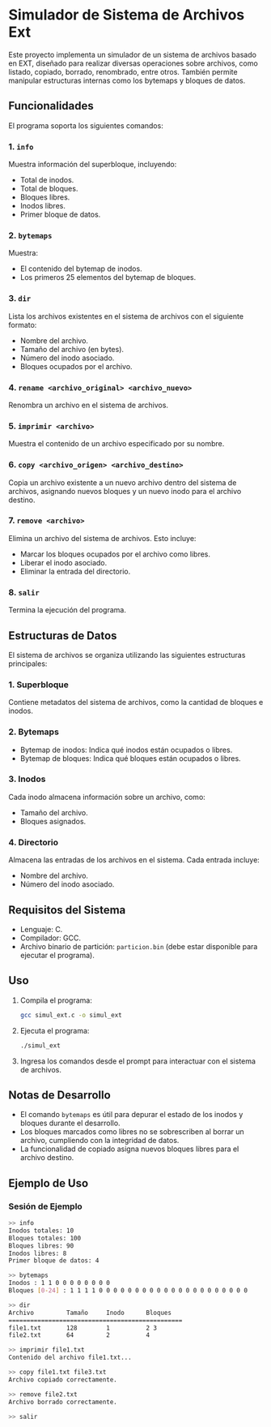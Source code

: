 # Simulador de Sistema de Archivos Ext

Este proyecto implementa un simulador de un sistema de archivos basado en EXT, diseñado para realizar diversas operaciones sobre archivos, como listado, copiado, borrado, renombrado, entre otros. También permite manipular estructuras internas como los bytemaps y bloques de datos.

## Funcionalidades

El programa soporta los siguientes comandos:

### 1. `info`

Muestra información del superbloque, incluyendo:

- Total de inodos.
- Total de bloques.
- Bloques libres.
- Inodos libres.
- Primer bloque de datos.

### 2. `bytemaps`

Muestra:

- El contenido del bytemap de inodos.
- Los primeros 25 elementos del bytemap de bloques.

### 3. `dir`

Lista los archivos existentes en el sistema de archivos con el siguiente formato:

- Nombre del archivo.
- Tamaño del archivo (en bytes).
- Número del inodo asociado.
- Bloques ocupados por el archivo.

### 4. `rename <archivo_original> <archivo_nuevo>`

Renombra un archivo en el sistema de archivos.

### 5. `imprimir <archivo>`

Muestra el contenido de un archivo especificado por su nombre.

### 6. `copy <archivo_origen> <archivo_destino>`

Copia un archivo existente a un nuevo archivo dentro del sistema de archivos, asignando nuevos bloques y un nuevo inodo para el archivo destino.

### 7. `remove <archivo>`

Elimina un archivo del sistema de archivos. Esto incluye:

- Marcar los bloques ocupados por el archivo como libres.
- Liberar el inodo asociado.
- Eliminar la entrada del directorio.

### 8. `salir`

Termina la ejecución del programa.

## Estructuras de Datos

El sistema de archivos se organiza utilizando las siguientes estructuras principales:

### 1. **Superbloque**

Contiene metadatos del sistema de archivos, como la cantidad de bloques e inodos.

### 2. **Bytemaps**

- Bytemap de inodos: Indica qué inodos están ocupados o libres.
- Bytemap de bloques: Indica qué bloques están ocupados o libres.

### 3. **Inodos**

Cada inodo almacena información sobre un archivo, como:

- Tamaño del archivo.
- Bloques asignados.

### 4. **Directorio**

Almacena las entradas de los archivos en el sistema. Cada entrada incluye:

- Nombre del archivo.
- Número del inodo asociado.

## Requisitos del Sistema

- Lenguaje: C.
- Compilador: GCC.
- Archivo binario de partición: `particion.bin` (debe estar disponible para ejecutar el programa).

## Uso

1. Compila el programa:

   ```bash
   gcc simul_ext.c -o simul_ext
   ```

2. Ejecuta el programa:

   ```bash
   ./simul_ext
   ```

3. Ingresa los comandos desde el prompt para interactuar con el sistema de archivos.

## Notas de Desarrollo

- El comando `bytemaps` es útil para depurar el estado de los inodos y bloques durante el desarrollo.
- Los bloques marcados como libres no se sobrescriben al borrar un archivo, cumpliendo con la integridad de datos.
- La funcionalidad de copiado asigna nuevos bloques libres para el archivo destino.

## Ejemplo de Uso

### Sesión de Ejemplo

```bash
>> info
Inodos totales: 10
Bloques totales: 100
Bloques libres: 90
Inodos libres: 8
Primer bloque de datos: 4

>> bytemaps
Inodos : 1 1 0 0 0 0 0 0 0 0
Bloques [0-24] : 1 1 1 1 0 0 0 0 0 0 0 0 0 0 0 0 0 0 0 0 0 0 0 0 0

>> dir
Archivo         Tamaño     Inodo      Bloques   
================================================
file1.txt       128        1          2 3       
file2.txt       64         2          4         

>> imprimir file1.txt
Contenido del archivo file1.txt...

>> copy file1.txt file3.txt
Archivo copiado correctamente.

>> remove file2.txt
Archivo borrado correctamente.

>> salir
```

